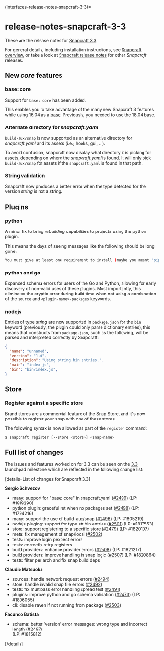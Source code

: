 (interfaces-release-notes-snapcraft-3-3)=
# release-notes-snapcraft-3-3

These are the release notes for [Snapcraft 3.3](https://github.com/snapcore/snapcraft/releases/tag/3.3).

For general details, including installation instructions, see [Snapcraft overview](/), or take a look at [Snapcraft release notes](/) for other *Snapcraft* releases.

## New *core* features

### base: core

Support for `base: core` has been added.

This enables you to take advantage of the many new Snapcraft 3 features while using 16.04 as a [base](/t/snapcraft-overview/8940#base-snap). Previously, you needed to use the 18.04 base.

### Alternate directory for *snapcraft.yaml*

`build-aux/snap` is now supported as an alternative directory for *snapcraft.yaml* and its assets (i.e.; hooks, gui, ...).

To avoid confusion, snapcraft now display what directory it is picking for assets, depending on where the *snapcraft.yaml* is found. It will only pick `build-aux/snap` for assets if the `snapcraft.yaml` is found in that path.

### String validation

Snapcraft now produces a better error when the type detected for the version *string* is not a *string*.

## Plugins

### python

A minor fix to bring *rebuilding* capabilities to projects using the python plugin.

This means the days of seeing messages like the following should be long gone:

```bash
You must give at least one requirement to install (maybe you meant "pip install ...")

```

### python and go

Expanded schema errors for users of the Go and Python, allowing for early discovery of non-valid uses of these plugins. Most importantly, this eliminates the cryptic error during build time when not using a combination of the `source` and `<plugin-name>-packages` keywords.

### nodejs

Entries of type *string* are now supported in `package.json` for the `bin` keyword (previously, the plugin could only parse dictionary entries), this means that constructs from `package.json`, such as the following, will be parsed and interpreted correctly by Snapcraft:

```json
{
  "name": "unnamed",
  "version": "1.0",
  "description": "Using string bin entries.",
  "main": "index.js",
  "bin": "bin/index.js",
}
```

## Store

### Register against a specific store

Brand stores are a commercial feature of the Snap Store, and it's now possible to register your snap with one of these stores.

The following syntax is now allowed as part of the `register` command:

```bash
$ snapcraft register [--store <store>] <snap-name>
```

## Full list of changes

The issues and features worked on for 3.3 can be seen on the [3.3](https://bugs.launchpad.net/snapcraft/+milestone/3.3) launchpad milestone which are reflected in the following change list:

[details=List of changes for Snapcraft 3.3]

**Sergio Schvezov**

-   many: support for "base: core" in snapcraft.yaml ([#2499](https://github.com/snapcore/snapcraft/pull/2499)) (LP: #1819290)
-   python plugin: graceful ret when no packages set ([#2498](https://github.com/snapcore/snapcraft/pull/2498)) (LP: #1794216)
-   many: support the use of build-aux/snap ([#2496](https://github.com/snapcore/snapcraft/pull/2496)) (LP: #1805219)
-   nodejs pluging: support for type str bin entries ([#2501](https://github.com/snapcore/snapcraft/pull/2501)) (LP: #1817553)
-   store: support registering to a specific store ([#2479](https://github.com/snapcore/snapcraft/pull/2479)) (LP: #1820107)
-   meta: fix management of snap/local ([#2502](https://github.com/snapcore/snapcraft/pull/2502))
-   tests: improve login pexpect errors
-   tests: correctly retry registers
-   build providers: enhance provider errors ([#2508](https://github.com/snapcore/snapcraft/pull/2508)) (LP: #1821217)
-   build providers: improve handling in snap logic ([#2507](https://github.com/snapcore/snapcraft/pull/2507)) (LP: #1820864)
-   tests: filter per arch and fix snap build deps

**Claudio Matsuoka**

-   sources: handle network request errors ([#2494](https://github.com/snapcore/snapcraft/pull/2494))
-   store: handle invalid snap file errors ([#2492](https://github.com/snapcore/snapcraft/pull/2492))
-   tests: fix multipass error handling spread test ([#2491](https://github.com/snapcore/snapcraft/pull/2491))
-   plugins: improve python and go schema validation ([#2473](https://github.com/snapcore/snapcraft/pull/2473)) (LP: #1806055)
-   cli: disable raven if not running from package ([#2503](https://github.com/snapcore/snapcraft/pull/2503))

**Facundo Batista**

-   schema: better 'version' error messages: wrong type and incorrect length ([#2497](https://github.com/snapcore/snapcraft/pull/2497))\
    (LP: #1815812)
    
[/details]


